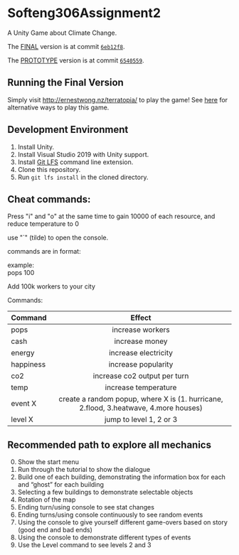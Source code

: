 # Softeng306Assignment2

A Unity Game about Climate Change.

The [FINAL](https://github.com/saddboys/Softeng306Assignment2/releases/tag/FINAL) version is at commit [`6eb12f8`](https://github.com/saddboys/Softeng306Assignment2/tree/6eb12f8d9e4a028beea7e8fc11f3b2093cd5c6b1).

The [PROTOTYPE](https://github.com/saddboys/Softeng306Assignment2/releases/tag/PROTOTYPE) version is at commit [`6540559`](https://github.com/saddboys/Softeng306Assignment2/tree/6540559ba1dfd242085a232972afadc403623bb7).

## Running the Final Version

Simply visit http://ernestwong.nz/terratopia/ to play the game!
See [here](https://github.com/saddboys/Softeng306Assignment2/releases/tag/FINAL) for alternative ways to play this game.

## Development Environment

1. Install Unity.
2. Install Visual Studio 2019 with Unity support.
3. Install [Git LFS](https://git-lfs.github.com/) command line extension.
4. Clone this repository.
5. Run `git lfs install` in the cloned directory.

## Cheat commands:

Press "i" and "o" at the same time to gain 10000 of each resource, and reduce temperature to 0

use "\`" (tilde) to open the console.

commands are in format:  
<command> <whole number>
  
example:  
pops 100

Add 100k workers to your city

Commands:  

| Command       | Effect        |
| ------------- |:-------------:|
| pops        | increase workers |
| cash        | increase money      |
| energy      | increase electricity      |
| happiness   | increase popularity      |
| co2         | increase co2 output per turn      |
| temp        | increase temperature      |
| event X        | create a random popup, where X is (1. hurricane, 2.flood, 3.heatwave, 4.more houses)      |
| level X       | jump to level 1, 2 or 3 |
  

## Recommended path to explore all mechanics

0. Show the start menu
1. Run through the tutorial to show the dialogue
2. Build one of each building, demonstrating the information box for each and “ghost” for each building
3. Selecting a few buildings to demonstrate selectable objects
4. Rotation of the map
5. Ending turn/using console to see stat changes
6. Ending turns/using console continuously to see random events
7. Using the console to give yourself different game-overs based on story (good end and bad ends)
8. Using the console to demonstrate different types of events
9. Use the Level command to see levels 2 and 3
